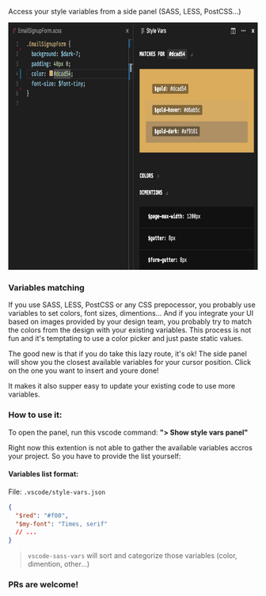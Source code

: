 Access your style variables from a side panel (SASS, LESS, PostCSS...)

<img src="screenshot.png" height="500"/>

### Variables matching

If you use SASS, LESS, PostCSS or any CSS prepocessor, you probably use variables to set colors, font sizes, dimentions...
And if you integrate your UI based on images provided by your design team, you probably try to match the colors from the design with your existing variables. This process is not fun and it's temptating to use a color picker and just paste static values.

The good new is that if you do take this lazy route, it's ok! The side panel will show you the closest available variables for your cursor position. Click on the one you want to insert and youre done!

It makes it also supper easy to update your existing code to use more variables.

### How to use it:

To open the panel, run this vscode command: **"> Show style vars panel"**

Right now this extention is not able to gather the available variables accros your project. So you have to provide the list yourself:

#### Variables list format:

File: `.vscode/style-vars.json`

```json
{
  "$red": "#f00",
  "$my-font": "Times, serif"
  // ...
}
```
> `vscode-sass-vars` will sort and categorize those variables (color, dimention, other...)

### PRs are welcome!
